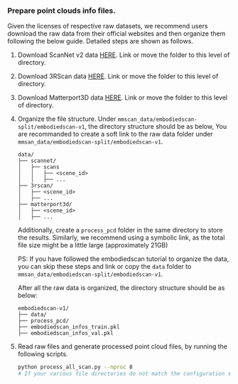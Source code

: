 ### Prepare point clouds info files.

Given the licenses of respective raw datasets, we recommend users download the raw data from their official websites and then organize them following the below guide.
Detailed steps are shown as follows.

1. Download ScanNet v2 data [HERE](https://github.com/ScanNet/ScanNet). Link or move the folder to this level of directory.

2. Download 3RScan data [HERE](https://github.com/WaldJohannaU/3RScan). Link or move the folder to this level of directory.

3. Download Matterport3D data [HERE](https://github.com/niessner/Matterport). Link or move the folder to this level of directory.

4. Organize the file structure. Under `mmscan_data/embodiedscan-split/embodiedscan-v1`, the directory structure should be as below,
   You are recommanded to create a soft link to the raw data folder under `mmsan_data/embodiedscan-split/embodiedscan-v1`.

   ```
   data/
   ├── scannet/
   │   ├── scans
   │   │   ├── <scene_id>
   │   │   ├── ...
   ├── 3rscan/
   │   ├── <scene_id>
   │   ├── ...
   ├── matterport3d/
   │   ├── <scene_id>
   │   ├── ...
   ```

   Additionally, create a `process_pcd` folder in the same directory to store the results. Similarly, we recommend using a symbolic link, as the total file size might be a little large (approximately 21GB)

   PS: If you have followed the embodiedscan tutorial to organize the data, you can skip these steps and link or copy the `data` folder to
   `mmsan_data/embodiedscan-split/embodiedscan-v1`.

   After all the raw data is organized, the directory structure should be as below:

   ```
   embodiedscan-v1/
   ├── data/
   ├── process_pcd/
   ├── embodiedscan_infos_train.pkl
   ├── embodiedscan_infos_val.pkl
   ```

5. Read raw files and generate processed point cloud files, by running the following scripts.

   ```bash
   python process_all_scan.py --nproc 8
   # If your various file directories do not match the configuration settings, define them using --
   ```
